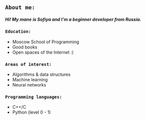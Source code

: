 ## `About me:`
##### Hi! My mane is Sofiya and I'm a beginner developer from Russia.

### `Education:`
  * Moscow School of Programming
  * Good books
  * Open spaces of the Internet :)

### `Areas of interest:`
  * Algorithms & data structures
  * Machine learning
  * Neural networks

### `Programming languages:`
  * С++/C
  * Python (level 0 - 1)
